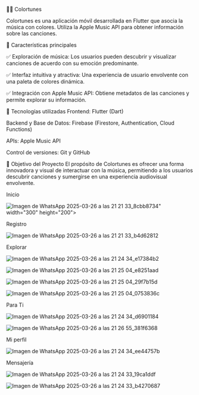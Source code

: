 🎨🎵 Colortunes

Colortunes es una aplicación móvil desarrollada en Flutter que asocia la música con colores. Utiliza la Apple Music API para obtener información sobre las canciones. 



🚀 Características principales


✅ Exploración de música: Los usuarios pueden descubrir y visualizar canciones de acuerdo con su emoción predominante.

✅ Interfaz intuitiva y atractiva: Una experiencia de usuario envolvente con una paleta de colores dinámica.

✅ Integración con Apple Music API: Obtiene metadatos de las canciones y permite explorar su información.



🔧 Tecnologías utilizadas
Frontend: Flutter (Dart)

Backend y Base de Datos: Firebase (Firestore, Authentication, Cloud Functions)

APIs: Apple Music API

Control de versiones: Git y GitHub

📌 Objetivo del Proyecto
El propósito de Colortunes es ofrecer una forma innovadora y visual de interactuar con la música, permitiendo a los usuarios descubrir canciones y sumergirse en una experiencia audiovisual envolvente.



Inicio 

![Imagen de WhatsApp 2025-03-26 a las 21 21 33_8cbb8734](https://github.com/user-attachments/assets/7cd3c544-a961-4e6a-b366-8835afc2e9ae)" width="300" height="200">




Registro 

![Imagen de WhatsApp 2025-03-26 a las 21 21 33_b4d62812](https://github.com/user-attachments/assets/824c0ff0-5ec5-4393-a1f0-615b4fa50e20)


Explorar

![Imagen de WhatsApp 2025-03-26 a las 21 24 34_e17384b2](https://github.com/user-attachments/assets/d1848ad0-fda8-4198-9e06-b892697e893b)

![Imagen de WhatsApp 2025-03-26 a las 21 25 04_e8251aad](https://github.com/user-attachments/assets/2bb55246-317c-4c33-bb22-506720075931)

![Imagen de WhatsApp 2025-03-26 a las 21 25 04_29f7b15d](https://github.com/user-attachments/assets/25c6b6c1-2a51-46c9-b434-09bed500ddfe)

![Imagen de WhatsApp 2025-03-26 a las 21 25 04_0753836c](https://github.com/user-attachments/assets/e99644e0-6a5b-48f7-9692-9d8624506770)



Para Ti 

![Imagen de WhatsApp 2025-03-26 a las 21 24 34_d6901184](https://github.com/user-attachments/assets/796cc23e-354d-4fa5-ad6c-c8c747d31a36)

![Imagen de WhatsApp 2025-03-26 a las 21 26 55_381f6368](https://github.com/user-attachments/assets/9ab7ed76-b5ea-4722-9f7b-2ca060e2a91c)



Mi perfil 

![Imagen de WhatsApp 2025-03-26 a las 21 24 34_ee44757b](https://github.com/user-attachments/assets/b099cea1-161a-4cc9-a91e-fda9b5f91bf0)



Mensajería 

![Imagen de WhatsApp 2025-03-26 a las 21 24 33_19ca1ddf](https://github.com/user-attachments/assets/ac7d965f-82ce-4afe-b585-38d1e3e380a3)

![Imagen de WhatsApp 2025-03-26 a las 21 24 33_b4270687](https://github.com/user-attachments/assets/91e79db4-3c5e-43a0-93a9-9d7306bec9b5)






